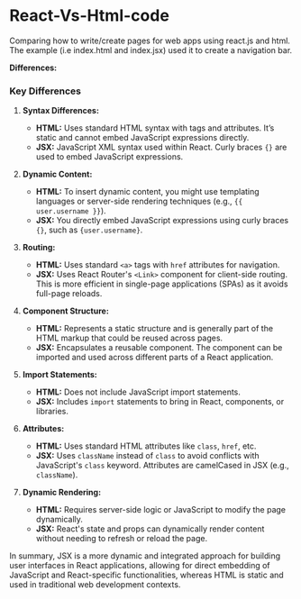 # React-Vs-Html-code
Comparing how to write/create pages for web apps using react.js and html. The example (i.e index.html and index.jsx) used it to create a navigation bar.

**Differences:**
### Key Differences

1. **Syntax Differences:**
   - **HTML:** Uses standard HTML syntax with tags and attributes. It’s static and cannot embed JavaScript expressions directly.
   - **JSX:** JavaScript XML syntax used within React. Curly braces `{}` are used to embed JavaScript expressions.

2. **Dynamic Content:**
   - **HTML:** To insert dynamic content, you might use templating languages or server-side rendering techniques (e.g., `{{ user.username }}`).
   - **JSX:** You directly embed JavaScript expressions using curly braces `{}`, such as `{user.username}`.

3. **Routing:**
   - **HTML:** Uses standard `<a>` tags with `href` attributes for navigation.
   - **JSX:** Uses React Router's `<Link>` component for client-side routing. This is more efficient in single-page applications (SPAs) as it avoids full-page reloads.

4. **Component Structure:**
   - **HTML:** Represents a static structure and is generally part of the HTML markup that could be reused across pages.
   - **JSX:** Encapsulates a reusable component. The component can be imported and used across different parts of a React application.

5. **Import Statements:**
   - **HTML:** Does not include JavaScript import statements.
   - **JSX:** Includes `import` statements to bring in React, components, or libraries.

6. **Attributes:**
   - **HTML:** Uses standard HTML attributes like `class`, `href`, etc.
   - **JSX:** Uses `className` instead of `class` to avoid conflicts with JavaScript's `class` keyword. Attributes are camelCased in JSX (e.g., `className`).

7. **Dynamic Rendering:**
   - **HTML:** Requires server-side logic or JavaScript to modify the page dynamically.
   - **JSX:** React's state and props can dynamically render content without needing to refresh or reload the page.

In summary, JSX is a more dynamic and integrated approach for building user interfaces in React applications, allowing for direct embedding of JavaScript and React-specific functionalities, whereas HTML is static and used in traditional web development contexts.


